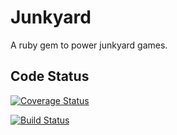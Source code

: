 # Junkyard

A ruby gem to power junkyard games.

## Code Status

[![Coverage Status](https://coveralls.io/repos/gfax/junkyard/badge.svg?branch=master&service=github)](https://coveralls.io/github/gfax/junkyard?branch=master)

[![Build Status](https://travis-ci.org/gfax/junkyard.svg?branch=master)](https://travis-ci.org/gfax/junkyard)


